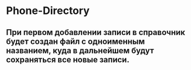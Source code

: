 # Phone-Directory

## При первом добавлении записи в справочник будет создан файл с одноименным названием, куда в дальнейшем будут сохраняться все новые записи.
